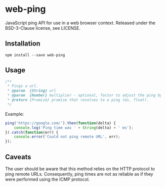 # web-ping
JavaScript ping API for use in a web browser context.  Released under the BSD-3-Clause license, see
LICENSE.

## Installation

`npm install --save web-ping`

## Usage

```js
/**
 * Pings a url.
 * @param  {String} url
 * @param  {Number} multiplier - optional, factor to adjust the ping by.  0.3 works well for HTTP servers.
 * @return {Promise} promise that resolves to a ping (ms, float).
 */
```

Example:

```js
ping('https://google.com/').then(function(delta) {
    console.log('Ping time was ' + String(delta) + ' ms');
}).catch(function(err) {
    console.error('Could not ping remote URL', err);
});
```

## Caveats

The user should be aware that this method relies on the HTTP protocol to ping
remote URLs.  Consequently, ping times are not as reliable as if they were
performed using the ICMP protocol.
